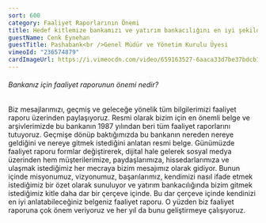 ```yaml
---
sort: 600
category: Faaliyet Raporlarının Önemi
title: Hedef kitlemize bankamızı ve yatırım bankacılığını en iyi şekilde anlatıyoruz.
guestName: Cenk Eynehan
guestTitle: Pashabank<br />Genel Müdür ve Yönetim Kurulu Üyesi
vimeoId: "236574879"
cardImageUrl: https://i.vimeocdn.com/video/659163527-6aaca33d7be37bdcb18262d0db541b800bafed495febcfb9d8d3f9372acc95b0-d.jpg?mw=535&mh=301
---
```


###### Bankanız için faaliyet raporunun önemi nedir?

Biz mesajlarımızı, geçmiş ve geleceğe yönelik tüm bilgilerimizi faaliyet raporu üzerinden paylaşıyoruz. Resmi olarak bizim için en önemli belge ve arşivlerimizde bu bankanın 1987 yılından beri tüm faaliyet raporlarını tutuyoruz. Geçmişe dönüp baktığımızda bu bankanın nereden nereye geldiğini ve nereye gitmek istediğini anlatan resmi belge. Günümüzde faaliyet raporu formlar değiştirerek, dijital hale gelerek sosyal medya üzerinden hem müşterilerimize, paydaşlarımıza, hissedarlarımıza ve ulaşmak istediğimiz her mecraya bizim mesajımız olarak gidiyor. Bunun içinde misyonumuz, vizyonumuz, başarılarımız, kendimizi nasıl ifade etmek istediğimiz bir özet olarak sunuluyor ve yatırım bankacılığında bizim gitmek istediğimiz kitle daha dar bir çerçeve içinde. Bu dar çerçeve içinde kendinizi en iyi anlatabileceğiniz belgeniz faaliyet raporu. O yüzden biz faaliyet raporuna çok önem veriyoruz ve her yıl da bunu geliştirmeye çalışıyoruz.
